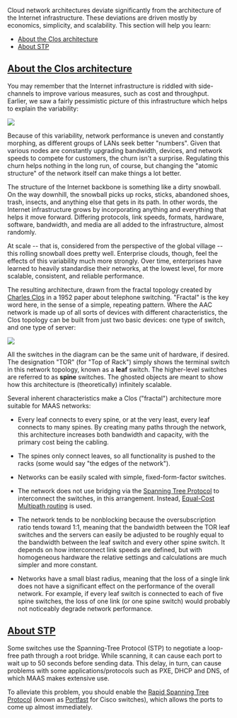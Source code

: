 <!-- "About cloud networks" -->
Cloud network architectures deviate significantly from the architecture of the Internet infrastructure.  These deviations are driven mostly by economics, simplicity, and scalability.  This section will help you learn:

 - [About the Clos architecture](#heading--clos-architecture)
 - [About STP](#heading--about-stp)

<a href="#heading--clos-architecture"><h2 id="heading--clos-architecture">About the Clos architecture</h2></a>

You may remember that the Internet infrastructure is riddled with side-channels to improve various measures, such as cost and throughput.  Earlier, we saw a fairly pessimistic picture of this infrastructure which helps to explain the variability:

<a href="https://discourse.maas.io/uploads/default/original/2X/e/e15a35da43b2788883ec014efb1832b8f641e872.jpeg" target="_blank"><img src="https://discourse.maas.io/uploads/default/original/2X/e/e15a35da43b2788883ec014efb1832b8f641e872.jpeg"></a>

Because of this variability, network performance is uneven and constantly morphing, as different groups of LANs seek better "numbers".  Given that various nodes are constantly upgrading bandwidth, devices, and network speeds to compete for customers, the churn isn't a surprise.  Regulating this churn helps nothing in the long run, of course, but changing the "atomic structure" of the network itself can make things a lot better.   

The structure of the Internet backbone is something like a dirty snowball.  On the way downhill, the snowball picks up rocks, sticks, abandoned shoes, trash, insects, and anything else that gets in its path.  In other words, the Internet infrastructure grows by incorporating anything and everything that helps it move forward.  Differing protocols, link speeds, formats, hardware, software, bandwidth, and media are all added to the infrastructure, almost randomly.

At scale -- that is, considered from the perspective of the global village -- this rolling snowball does pretty well.  Enterprise clouds, though, feel the effects of this variability much more strongly.  Over time, enterprises have learned to heavily standardise their networks, at the lowest level, for more scalable, consistent, and reliable performance.  

The resulting architecture, drawn from the fractal topology created by [Charles Clos](https://en.wikipedia.org/wiki/Clos_network) in a 1952 paper about telephone switching.  "Fractal" is the key word here, in the sense of a simple, repeating pattern.  Where the AAC network is made up of all sorts of devices with different characteristics, the Clos topology can be built from just two basic devices: one type of switch, and one type of server:

<a href="https://discourse.maas.io/uploads/default/original/2X/f/fd86954e48538ce9ba8fc6e02df23b0a2337ef12.jpeg" target="_blank"><img src="https://discourse.maas.io/uploads/default/original/2X/f/fd86954e48538ce9ba8fc6e02df23b0a2337ef12.jpeg"></a>

All the switches in the diagram can be the same unit of hardware, if desired.  The designation "TOR" (for "Top of Rack") simply shows the terminal switch in this network topology, known as a **leaf** switch.  The higher-level switches are referred to as **spine** switches.  The ghosted objects are meant to show how this architecture is (theoretically) infinitely scalable.  

Several inherent characteristics make a Clos ("fractal") architecture more suitable for MAAS networks:

 - Every leaf connects to every spine, or at the very least, every leaf connects to many spines.  By creating many paths through the network, this architecture increases both bandwidth and capacity, with the primary cost being the cabling.

 - The spines only connect leaves, so all functionality is pushed to the racks (some would say "the edges of the network").

 - Networks can be easily scaled with simple, fixed-form-factor switches.

 - The network does not use bridging via the [Spanning Tree Protocol](https://en.wikipedia.org/wiki/Spanning_Tree_Protocol) to interconnect the switches, in this arrangement. Instead, [Equal-Cost Multipath routing](https://en.wikipedia.org/wiki/Equal-cost_multi-path_routing) is used.

 - The network tends to be nonblocking because the oversubscription ratio tends toward 1:1, meaning that the bandwidth between the TOR leaf switches and the servers can easily be adjusted to be roughly equal to the bandwidth between the leaf switch and every other spine switch.  It depends on how interconnect link speeds are defined, but with homogeneous hardware the relative settings and calculations are much simpler and more constant.

 - Networks have a small blast radius, meaning that the loss of a single link does not have a significant effect on the performance of the overall network.  For example, if every leaf switch is connected to each of five spine switches, the loss of one link (or one spine switch) would probably not noticeably degrade network performance.

<a href="#heading--about-stp"><h2 id="heading--about-stp">About STP</h2></a>

Some switches use the Spanning-Tree Protocol (STP) to negotiate a loop-free path through a root bridge. While scanning, it can cause each port to wait up to 50 seconds before sending data. This delay, in turn, can cause problems with some applications/protocols such as PXE, DHCP and DNS, of which MAAS makes extensive use.

To alleviate this problem, you should enable the [Rapid Spanning Tree Protocol](https://en.wikipedia.org/wiki/Spanning_Tree_Protocol) (known as [Portfast](https://www.cisco.com/c/en/us/td/docs/switches/lan/catalyst4000/8-2glx/configuration/guide/stp_enha.html#wp1019873) for Cisco switches), which allows the ports to come up almost immediately.